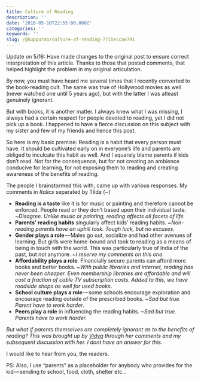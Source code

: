 ```yaml
---
title: Culture of Reading
description: ''
date: '2010-05-10T22:55:00.000Z'
categories: ''
keywords: ''
slug: /@kuppurao/culture-of-reading-7715eccae791
---
```


Update on 5/16: Have made changes to the original post to ensure correct interpretation of this article. Thanks to those that posted comments, that helped highlight the problem in my original articulation.

By now, you must have heard me several times that I recently converted to the book-reading cult. The same was true of Hollywood movies as well (never watched one until 5 years ago), but with the latter I was atleast genuinely ignorant.

But with books, it is another matter. I always knew what I was missing, I always had a certain respect for people devoted to reading, yet I did not pick up a book. I happened to have a fierce discussion on this subject with my sister and few of my friends and hence this post.

So here is my basic premise: Reading is a habit that every person must have. It should be cultivated early on in everyone’s life and parents are obliged to inculcate this habit as well. And I squarely blame parents if kids don’t read. Not for the consequence, but for not creating an ambience conducive for learning, for not exposing them to reading and creating awareness of the benefits of reading.

The people I brainstormed this with, came up with various responses. My comments in _Italics_ separated by Tilde (~)

*   **Reading is a taste** like it is for music or painting and therefore cannot be enforced. People read or they don’t based upon their individual taste. ~_Disagree. Unlike music or painting, reading affects all facets of life._
*   **Parents’ reading habits** singularly affect kids’ reading habits. ~_Non-reading parents have an uphill task. Tough luck, but no excuses._
*   **Gender plays a role** — Males go out, socialize and had other avenues of learning. But girls were home-bound and took to reading as a means of being in touch with the world. This was particularly true of India of the past, but not anymore. ~_I reserve my comments on this one_.
*   **Affordability plays a role**. Financially secure parents can afford more books and better books. ~_With public libraries and internet, reading has never been cheaper. Even membership libraries are affordable and will cost a fraction of cable TV subscription costs. Added to this, we have roadside shops as well for used books_.
*   **School culture plays a role** — some schools encourage exploration and encourage reading outside of the prescribed books. ~_Sad but true. Parent have to work harder_.
*   **Peers play a role** in influencing the reading habits. _~Sad but true. Parents have to work harder._

_But what if parents themselves are completely ignorant as to the benefits of reading? This was brought up by_ [_Vidya_](http://vidyab.blogspot.com/) _through her comments and my subsequent discussion with her. I dont have an answer for this._

I would like to hear from you, the readers.

PS: Also, I use “parents” as a placeholder for anybody who provides for the kid — sending to school, food, cloth, shelter etc…